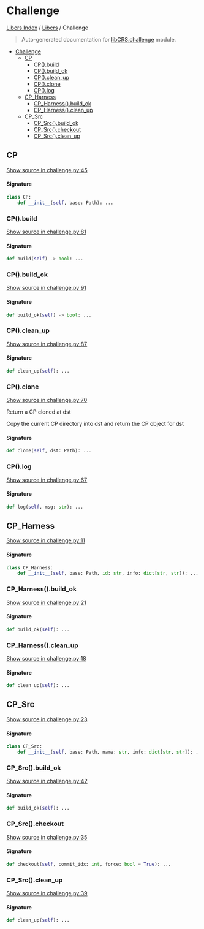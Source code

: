 # Challenge

[Libcrs Index](../README.md#libcrs-index) / [Libcrs](./index.md#libcrs) / Challenge

> Auto-generated documentation for [libCRS.challenge](../../libCRS/challenge.py) module.

- [Challenge](#challenge)
  - [CP](#cp)
    - [CP().build](#cp()build)
    - [CP().build_ok](#cp()build_ok)
    - [CP().clean_up](#cp()clean_up)
    - [CP().clone](#cp()clone)
    - [CP().log](#cp()log)
  - [CP_Harness](#cp_harness)
    - [CP_Harness().build_ok](#cp_harness()build_ok)
    - [CP_Harness().clean_up](#cp_harness()clean_up)
  - [CP_Src](#cp_src)
    - [CP_Src().build_ok](#cp_src()build_ok)
    - [CP_Src().checkout](#cp_src()checkout)
    - [CP_Src().clean_up](#cp_src()clean_up)

## CP

[Show source in challenge.py:45](../../libCRS/challenge.py#L45)

#### Signature

```python
class CP:
    def __init__(self, base: Path): ...
```

### CP().build

[Show source in challenge.py:81](../../libCRS/challenge.py#L81)

#### Signature

```python
def build(self) -> bool: ...
```

### CP().build_ok

[Show source in challenge.py:91](../../libCRS/challenge.py#L91)

#### Signature

```python
def build_ok(self) -> bool: ...
```

### CP().clean_up

[Show source in challenge.py:87](../../libCRS/challenge.py#L87)

#### Signature

```python
def clean_up(self): ...
```

### CP().clone

[Show source in challenge.py:70](../../libCRS/challenge.py#L70)

Return a CP cloned at dst

Copy the current CP directory into dst and return the CP object for dst

#### Signature

```python
def clone(self, dst: Path): ...
```

### CP().log

[Show source in challenge.py:67](../../libCRS/challenge.py#L67)

#### Signature

```python
def log(self, msg: str): ...
```



## CP_Harness

[Show source in challenge.py:11](../../libCRS/challenge.py#L11)

#### Signature

```python
class CP_Harness:
    def __init__(self, base: Path, id: str, info: dict[str, str]): ...
```

### CP_Harness().build_ok

[Show source in challenge.py:21](../../libCRS/challenge.py#L21)

#### Signature

```python
def build_ok(self): ...
```

### CP_Harness().clean_up

[Show source in challenge.py:18](../../libCRS/challenge.py#L18)

#### Signature

```python
def clean_up(self): ...
```



## CP_Src

[Show source in challenge.py:23](../../libCRS/challenge.py#L23)

#### Signature

```python
class CP_Src:
    def __init__(self, base: Path, name: str, info: dict[str, str]): ...
```

### CP_Src().build_ok

[Show source in challenge.py:42](../../libCRS/challenge.py#L42)

#### Signature

```python
def build_ok(self): ...
```

### CP_Src().checkout

[Show source in challenge.py:35](../../libCRS/challenge.py#L35)

#### Signature

```python
def checkout(self, commit_idx: int, force: bool = True): ...
```

### CP_Src().clean_up

[Show source in challenge.py:39](../../libCRS/challenge.py#L39)

#### Signature

```python
def clean_up(self): ...
```